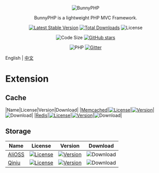 <div align="center">

![BunnyPHP](https://github.com/bunniescc/media/blob/master/php.png?raw=true)

BunnyPHP is a lightweight PHP MVC Framework.

[![Latest Stable Version](https://img.shields.io/packagist/v/ivanlulyf/bunnyphp.svg?color=orange&style=flat-square)](https://packagist.org/packages/ivanlulyf/bunnyphp)
[![Total Downloads](https://img.shields.io/packagist/dt/ivanlulyf/bunnyphp.svg?color=brightgreen&style=flat-square)](https://packagist.org/packages/ivanlulyf/bunnyphp)
![License](https://img.shields.io/packagist/l/ivanlulyf/bunnyphp.svg?color=blue&style=flat-square)

![Code Size](https://img.shields.io/github/languages/code-size/ivanlulyf/bunnyphp.svg?color=yellow&style=flat-square)
[![GitHub stars](https://img.shields.io/github/stars/ivanlulyf/bunnyphp.svg?style=social)](https://github.com/IvanLuLyf/BunnyPHP)

![PHP](https://img.shields.io/badge/PHP->%3D7.0.0-777bb3.svg?style=flat-square&logo=php)
[![Gitter](https://img.shields.io/gitter/room/ivanlulyf-bunnyphp/community.svg?style=flat-square&logo=gitter)](https://gitter.im/ivanlulyf-bunnyphp/community)

</div>

English | [中文](README_CN.md)

# Extension

## Cache

|Name|License|Version|Download|
|[Memcached](https://github.com/bunniescc/bunnyphp-memcached)|[![License](https://img.shields.io/github/license/bunniescc/bunnyphp-memcached.svg?color=blue&style=flat-square)](https://github.com/bunniescc/bunnyphp-memcached/blob/master/LICENSE)|[![Version](https://img.shields.io/packagist/v/ivanlulyf/bunnyphp-memcached.svg?color=777bb3&logo=php&style=flat-square)](https://packagist.org/packages/ivanlulyf/bunnyphp-memcached)|![Download](https://img.shields.io/packagist/dt/ivanlulyf/bunnyphp-memcached.svg?logo=php&style=flat-square)|
|[Redis](https://github.com/bunniescc/bunnyphp-redis)|[![License](https://img.shields.io/github/license/bunniescc/bunnyphp-redis.svg?color=blue&style=flat-square)](https://github.com/bunniescc/bunnyphp-redis/blob/master/LICENSE)|[![Version](https://img.shields.io/packagist/v/ivanlulyf/bunnyphp-redis.svg?color=777bb3&logo=php&style=flat-square)](https://packagist.org/packages/ivanlulyf/bunnyphp-redis)|![Download](https://img.shields.io/packagist/dt/ivanlulyf/bunnyphp-memcached.svg?logo=php&style=flat-square)|

## Storage

|Name|License|Version|Download|
|-|-|-|-|
|[AliOSS](https://github.com/bunniescc/bunnyphp-alioss)|[![License](https://img.shields.io/github/license/bunniescc/bunnyphp-alioss.svg?color=blue&style=flat-square)](https://github.com/bunniescc/bunnyphp-alioss/blob/master/LICENSE)|[![Version](https://img.shields.io/packagist/v/ivanlulyf/bunnyphp-alioss.svg?color=777bb3&logo=php&style=flat-square)](https://packagist.org/packages/ivanlulyf/bunnyphp-alioss)|![Download](https://img.shields.io/packagist/dt/ivanlulyf/bunnyphp-alioss.svg?logo=php&style=flat-square)|
|[Qiniu](https://github.com/bunniescc/bunnyphp-qiniu)|[![License](https://img.shields.io/github/license/bunniescc/bunnyphp-qiniu.svg?color=blue&style=flat-square)](https://github.com/bunniescc/bunnyphp-qiniu/blob/master/LICENSE)|[![Version](https://img.shields.io/packagist/v/ivanlulyf/bunnyphp-qiniu.svg?color=777bb3&logo=php&style=flat-square)](https://packagist.org/packages/ivanlulyf/bunnyphp-qiniu)|![Download](https://img.shields.io/packagist/dt/ivanlulyf/bunnyphp-qiniu.svg?logo=php&style=flat-square)|
